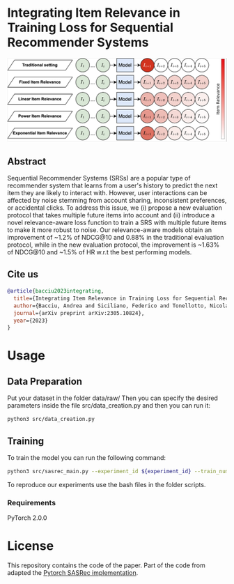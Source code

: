 # Integrating Item Relevance in Training Loss for Sequential Recommender Systems
![images/item_relevance2.png](images/item_relevance2.png)

## Abstract
Sequential Recommender Systems (SRSs) are a popular type of recommender system that learns from a user's history to predict the next item they are likely to interact with. However, user interactions can be affected by noise stemming from account sharing, inconsistent preferences, or accidental clicks. To address this issue, we (i) propose a new evaluation protocol that takes multiple future items into account and (ii) introduce a novel relevance-aware loss function to train a SRS with multiple future items to make it more robust to noise. Our relevance-aware models obtain an improvement of ~1.2% of NDCG@10 and 0.88% in the traditional evaluation protocol, while in the new evaluation protocol, the improvement is ~1.63% of NDCG@10 and ~1.5% of HR w.r.t the best performing models.


## Cite us
```bibtex
@article{bacciu2023integrating,
  title={Integrating Item Relevance in Training Loss for Sequential Recommender Systems},
  author={Bacciu, Andrea and Siciliano, Federico and Tonellotto, Nicola and Silvestri, Fabrizio},
  journal={arXiv preprint arXiv:2305.10824},
  year={2023}
}
```

# Usage
## Data Preparation
Put your dataset in the folder data/raw/
Then you can specify the desired parameters inside the file src/data_creation.py and then you can run it:
```bash
python3 src/data_creation.py
```
## Training
To train the model you can run the following command:
```bash
python3 src/sasrec_main.py --experiment_id ${experiment_id} --train_num_positives ${train_num_positives} --train_num_negatives ${train_num_positives} --device ${device} --loss_type ${loss_type}
```
To reproduce our experiments use the bash files in the folder scripts.


### Requirements
PyTorch 2.0.0


# License
This repository contains the code of the paper. 
Part of the code from adapted the [Pytorch SASRec implementation](https://github.com/pmixer/SASRec.pytorch/).



